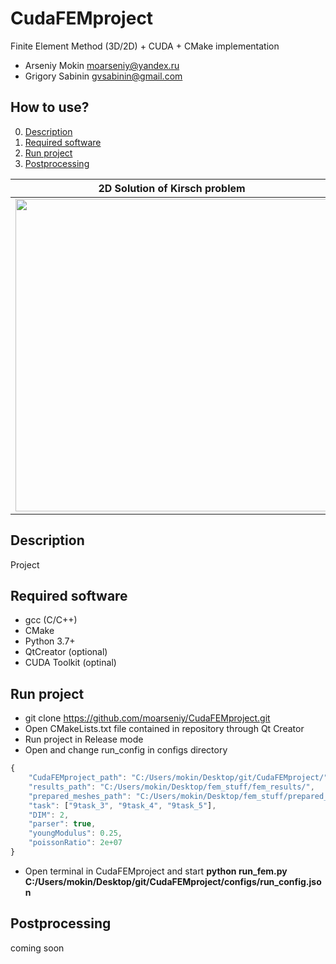 # CudaFEMproject
Finite Element Method (3D/2D) + CUDA + CMake implementation
* Arseniy Mokin moarseniy@yandex.ru
* Grigory Sabinin gvsabinin@gmail.com

## How to use?
0. [Description](#Description)
1. [Required software](#Required-software)
2. [Run project](#Run-project)
3. [Postprocessing](#Postprocessing)


2D Solution of Kirsch problem  |  3D Solution	       	   |  3D Solution              |  3D Solution		
:-----------------------------:|:-------------------------:|:-------------------------:|:-------------------------:
<img src="https://user-images.githubusercontent.com/44135971/144502755-0cba54a7-e0bf-4187-9dc5-5f43491439fd.jpg" width="500">  |  <img src="https://user-images.githubusercontent.com/44135971/151878668-b4dedb38-d3af-46b8-bf9e-9f80ae676071.png" width="500"> | <img src="https://user-images.githubusercontent.com/44135971/144608765-c2a25a08-a927-4e12-89b3-3eed081d221b.jpg" width="500"> | <img src="https://user-images.githubusercontent.com/44135971/144608765-c2a25a08-a927-4e12-89b3-3eed081d221b.jpg" width="500">

## Description
Project

## Required software
* gcc (C/C++)
* CMake
* Python 3.7+
* QtCreator (optional)
* CUDA Toolkit (optinal)

## Run project
* git clone https://github.com/moarseniy/CudaFEMproject.git
* Open CMakeLists.txt file contained in repository through Qt Creator
* Run project in Release mode
* Open and change run_config in configs directory

```javascript
{
	"CudaFEMproject_path": "C:/Users/mokin/Desktop/git/CudaFEMproject/",
	"results_path": "C:/Users/mokin/Desktop/fem_stuff/fem_results/",
	"prepared_meshes_path": "C:/Users/mokin/Desktop/fem_stuff/prepared_meshes/",
	"task": ["9task_3", "9task_4", "9task_5"],
	"DIM": 2,
	"parser": true,
	"youngModulus": 0.25,
	"poissonRatio": 2e+07
}
```

* Open terminal in CudaFEMproject and start **python run_fem.py C:/Users/mokin/Desktop/git/CudaFEMproject/configs/run_config.json**

## Postprocessing

coming soon




